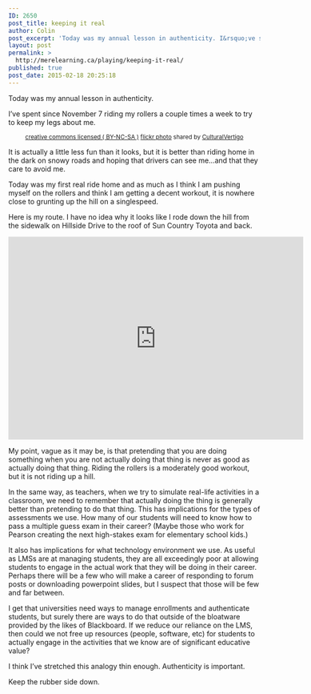 ```yaml
---
ID: 2650
post_title: keeping it real
author: Colin
post_excerpt: 'Today was my annual lesson in authenticity. I&rsquo;ve spent since November 7 riding my rollers a couple times a week to try to keep my legs about me. creative commons licensed ( BY-NC-SA ) flickr photo shared by CulturalVertigo It is actually a little less fun than it looks, but it is better than riding [&hellip;]'
layout: post
permalink: >
  http://merelearning.ca/playing/keeping-it-real/
published: true
post_date: 2015-02-18 20:25:18
---
```

<p>Today was my annual lesson in authenticity.</p>
<p>I&#8217;ve spent since November 7 riding my rollers a couple times a week to try to keep my legs about me.</p>
<p style="text-align: center;"><a title="Home Gym" href="http://flickr.com/photos/colinmadland/16199828329"><img class=" aligncenter" src="http://farm9.static.flickr.com/8619/16199828329_b9bc280aba.jpg" alt="" /></a><br />
<small><a href="http://creativecommons.org/licenses/by-nc-sa/2.0/">creative commons licensed ( BY-NC-SA )</a> <a title="Home Gym" href="http://flickr.com/photos/colinmadland/16199828329">flickr photo</a> shared by <a href="http://flickr.com/people/colinmadland">CulturalVertigo</a></small></p>
<p>It is actually a little less fun than it looks, but it is better than riding home in the dark on snowy roads and hoping that drivers can see me&#8230;and that they care to avoid me.</p>
<p>Today was my first real ride home and as much as I think I am pushing myself on the rollers and think I am getting a decent workout, it is nowhere close to grunting up the hill on a singlespeed.</p>
<p>Here is my route. I have no idea why it looks like I rode down the hill from the sidewalk on Hillside Drive to the roof of Sun Country Toyota and back.</p>
<p><iframe src="https://www.strava.com/activities/256876001/embed/bfe0cf0cef1ff0603ab2ad915c4a53422c10fd15" width="590" height="405" frameborder="0" scrolling="no"></iframe></p>
<p>My point, vague as it may be, is that pretending that you are doing something when you are not actually doing that thing is never as good as actually doing that thing. Riding the rollers is a moderately good workout, but it is not riding up a hill.</p>
<p>In the same way, as teachers, when we try to simulate real-life activities in a classroom, we need to remember that actually doing the thing is generally better than pretending to do that thing. This has implications for the types of assessments we use. How many of our students will need to know how to pass a multiple guess exam in their career? (Maybe those who work for Pearson creating the next high-stakes exam for elementary school kids.)</p>
<p>It also has implications for what technology environment we use. As useful as LMSs are at managing students, they are all exceedingly poor at allowing students to engage in the actual work that they will be doing in their career. Perhaps there will be a few who will make a career of responding to forum posts or downloading powerpoint slides, but I suspect that those will be few and far between.</p>
<p>I get that universities need ways to manage enrollments and authenticate students, but surely there are ways to do that outside of the bloatware provided by the likes of Blackboard. If we reduce our reliance on the LMS, then could we not free up resources (people, software, etc) for students to actually engage in the activities that we know are of significant educative value?</p>
<p>I think I&#8217;ve stretched this analogy thin enough. Authenticity is important.</p>
<p>Keep the rubber side down.</p>
<div id="themify_builder_content-2597" data-postid="2597" class="themify_builder_content themify_builder_content-2597 themify_builder themify_builder_front">
	</div>
<!-- /themify_builder_content -->